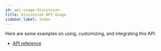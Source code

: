 ```yaml
---
id: api-usage-discussion
title: Discussion API Usage
sidebar_label: Index
---
```


Here are some examples on using, customizing, and integrating this API.

- [API reference](api-discussion)